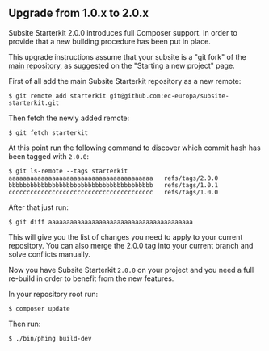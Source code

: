 ## Upgrade from 1.0.x to 2.0.x
   
Subsite Starterkit 2.0.0 introduces full Composer support. In order to
provide that a new building procedure has been put in place.

This upgrade instructions assume that your subsite is a "git fork" of the
[main repository](https://github.com/ec-europa/subsite-starterkit),
as suggested on the "Starting a new project" page.

First of all add the main Subsite Starterkit repository as a new remote: 

```
$ git remote add starterkit git@github.com:ec-europa/subsite-starterkit.git
```

Then fetch the newly added remote:

```
$ git fetch starterkit
```

At this point run the following command to discover which commit hash has been
tagged with `2.0.0`:

```
$ git ls-remote --tags starterkit 
aaaaaaaaaaaaaaaaaaaaaaaaaaaaaaaaaaaaaaaa   refs/tags/2.0.0
bbbbbbbbbbbbbbbbbbbbbbbbbbbbbbbbbbbbbbbb   refs/tags/1.0.1
cccccccccccccccccccccccccccccccccccccccc   refs/tags/1.0.0
```

After that just run:

```
$ git diff aaaaaaaaaaaaaaaaaaaaaaaaaaaaaaaaaaaaaaaa
```

This will give you the list of changes you need to apply to your current repository.
You can also merge the 2.0.0 tag into your current branch and solve conflicts manually.

Now you have Subsite Starterkit `2.0.0` on your project and you need a full re-build
in order to benefit from the new features.

In your repository root run:

```
$ composer update
```

Then run:

```
$ ./bin/phing build-dev
```
